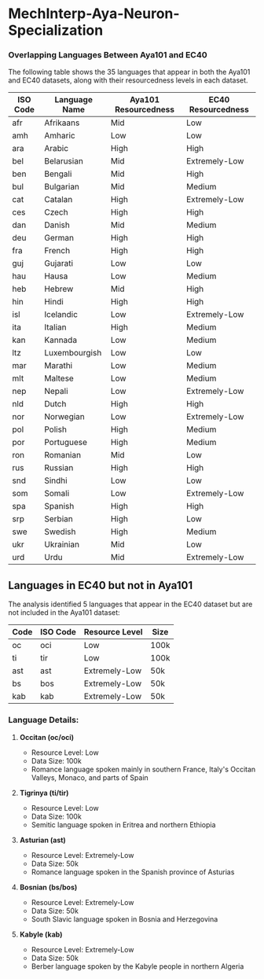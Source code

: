 # MechInterp-Aya-Neuron-Specialization

### Overlapping Languages Between Aya101 and EC40

The following table shows the 35 languages that appear in both the Aya101 and EC40 datasets, along with their resourcedness levels in each dataset.

| ISO Code | Language Name  | Aya101 Resourcedness | EC40 Resourcedness |
|----------|---------------|----------------------|-------------------|
| afr      | Afrikaans     | Mid                  | Low               |
| amh      | Amharic       | Low                  | Low               |
| ara      | Arabic        | High                 | High              |
| bel      | Belarusian    | Mid                  | Extremely-Low     |
| ben      | Bengali       | Mid                  | High              |
| bul      | Bulgarian     | Mid                  | Medium            |
| cat      | Catalan       | High                 | Extremely-Low     |
| ces      | Czech         | High                 | High              |
| dan      | Danish        | Mid                  | Medium            |
| deu      | German        | High                 | High              |
| fra      | French        | High                 | High              |
| guj      | Gujarati      | Low                  | Low               |
| hau      | Hausa         | Low                  | Medium            |
| heb      | Hebrew        | Mid                  | High              |
| hin      | Hindi         | High                 | High              |
| isl      | Icelandic     | Low                  | Extremely-Low     |
| ita      | Italian       | High                 | Medium            |
| kan      | Kannada       | Low                  | Medium            |
| ltz      | Luxembourgish | Low                  | Low               |
| mar      | Marathi       | Low                  | Medium            |
| mlt      | Maltese       | Low                  | Medium            |
| nep      | Nepali        | Low                  | Extremely-Low     |
| nld      | Dutch         | High                 | High              |
| nor      | Norwegian     | Low                  | Extremely-Low     |
| pol      | Polish        | High                 | Medium            |
| por      | Portuguese    | High                 | Medium            |
| ron      | Romanian      | Mid                  | Low               |
| rus      | Russian       | High                 | High              |
| snd      | Sindhi        | Low                  | Low               |
| som      | Somali        | Low                  | Extremely-Low     |
| spa      | Spanish       | High                 | High              |
| srp      | Serbian       | High                 | Low               |
| swe      | Swedish       | High                 | Medium            |
| ukr      | Ukrainian     | Mid                  | Low               |
| urd      | Urdu          | Mid                  | Extremely-Low     |

## Languages in EC40 but not in Aya101

The analysis identified 5 languages that appear in the EC40 dataset but are not included in the Aya101 dataset:

| Code | ISO Code | Resource Level | Size |
|------|----------|---------------|------|
| oc   | oci      | Low           | 100k |
| ti   | tir      | Low           | 100k |
| ast  | ast      | Extremely-Low | 50k  |
| bs   | bos      | Extremely-Low | 50k  |
| kab  | kab      | Extremely-Low | 50k  |

### Language Details:

1. **Occitan (oc/oci)**
   - Resource Level: Low
   - Data Size: 100k
   - Romance language spoken mainly in southern France, Italy's Occitan Valleys, Monaco, and parts of Spain

2. **Tigrinya (ti/tir)**
   - Resource Level: Low
   - Data Size: 100k
   - Semitic language spoken in Eritrea and northern Ethiopia

3. **Asturian (ast)**
   - Resource Level: Extremely-Low
   - Data Size: 50k
   - Romance language spoken in the Spanish province of Asturias

4. **Bosnian (bs/bos)**
   - Resource Level: Extremely-Low
   - Data Size: 50k
   - South Slavic language spoken in Bosnia and Herzegovina

5. **Kabyle (kab)**
   - Resource Level: Extremely-Low
   - Data Size: 50k
   - Berber language spoken by the Kabyle people in northern Algeria

